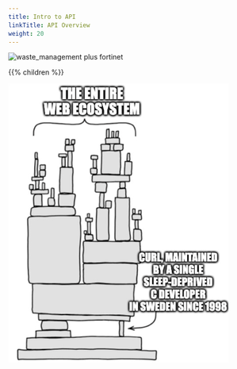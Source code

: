```yaml
---
title: Intro to API
linkTitle: API Overview
weight: 20
---
```


![waste_management plus fortinet](fortinet.svg?height=100px)

{{% children %}}

![img.png](curl_meme.png)